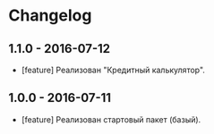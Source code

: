 # Changelog

## 1.1.0 - 2016-07-12

- [feature] Реализован "Кредитный калькулятор".

## 1.0.0 - 2016-07-11

- [feature] Реализован стартовый пакет (базый).